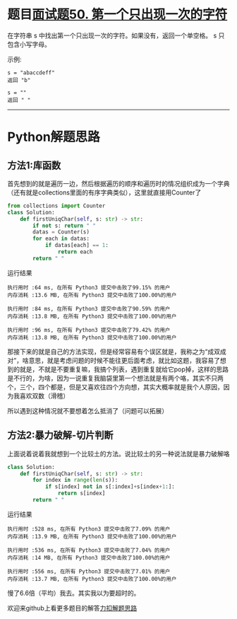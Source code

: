 # 题目[面试题50. 第一个只出现一次的字符](https://leetcode-cn.com/problems/di-yi-ge-zhi-chu-xian-yi-ci-de-zi-fu-lcof/)

在字符串 s 中找出第一个只出现一次的字符。如果没有，返回一个单空格。 s 只包含小写字母。

示例:

```
s = "abaccdeff"
返回 "b"

s = "" 
返回 " "
```



*****

# Python解题思路

## 方法1:库函数

首先想到的就是遍历一边，然后根据遍历的顺序和遍历时的情况组织成为一个字典（还有就是collections里面的有序字典类似），这里就直接用Counter了

```python
from collections import Counter
class Solution:
    def firstUniqChar(self, s: str) -> str:
        if not s: return " "
        datas = Counter(s)
        for each in datas:
            if datas[each] == 1:
                return each
        return " "
```

运行结果

```
执行用时 :64 ms, 在所有 Python3 提交中击败了99.15% 的用户
内存消耗 :13.6 MB, 在所有 Python3 提交中击败了100.00%的用户

执行用时 :84 ms, 在所有 Python3 提交中击败了90.59% 的用户
内存消耗 :13.8 MB, 在所有 Python3 提交中击败了100.00%的用户

执行用时 :96 ms, 在所有 Python3 提交中击败了79.42% 的用户
内存消耗 :13.8 MB, 在所有 Python3 提交中击败了100.00%的用户
```

那接下来的就是自己的方法实现，但是经常容易有个误区就是，我称之为“成双成对”，啥意思，就是考虑问题的时候不能往更后面考虑，就比如这题，我容易了想到的就是，不就是不要重复嘛，我搞个列表，遇到重复就给它pop掉，这样的思路是不行的，为啥，因为一说重复我脑袋里第一个想法就是有两个咯，其实不只两个，三个，四个都是，但是又喜欢往四个方向想，其实大概率就是我个人原因，因为我喜欢双数（滑稽）

所以遇到这种情况就不要想着怎么抵消了（问题可以拓展）

## 方法2:暴力破解-切片判断

上面说着说着我就想到一个比较土的方法。说比较土的另一种说法就是暴力破解咯

```python
class Solution:
    def firstUniqChar(self, s: str) -> str:
        for index in range(len(s)):
            if s[index] not in s[:index]+s[index+1:]:
                return s[index]
        return " "
```

运行结果

```
执行用时 :528 ms, 在所有 Python3 提交中击败了7.09% 的用户
内存消耗 :13.9 MB, 在所有 Python3 提交中击败了100.00%的用户

执行用时 :536 ms, 在所有 Python3 提交中击败了7.04% 的用户
内存消耗 :14 MB, 在所有 Python3 提交中击败了100.00%的用户

执行用时 :556 ms, 在所有 Python3 提交中击败了7.01% 的用户
内存消耗 :13.7 MB, 在所有 Python3 提交中击败了100.00%的用户
```

慢了6.6倍（平均）我去。其实我以为要超时的。



欢迎来github上看更多题目的解答[力扣解题思路](https://github.com/WRAllen/LeetCode)

  